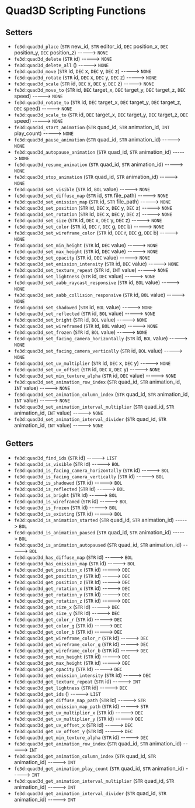 # Quad3D Scripting Functions

## Setters

- `fe3d:quad3d_place` (`STR` new_id, `STR` editor_id, `DEC` position_x, `DEC` position_y, `DEC` position_z) -----> `NONE`
- `fe3d:quad3d_delete` (`STR` id) -----> `NONE`
- `fe3d:quad3d_delete_all` () -----> `NONE`
- `fe3d:quad3d_move` (`STR` id, `DEC` x, `DEC` y, `DEC` z) -----> `NONE`
- `fe3d:quad3d_rotate` (`STR` id, `DEC` x, `DEC` y, `DEC` z) -----> `NONE`
- `fe3d:quad3d_scale` (`STR` id, `DEC` x, `DEC` y, `DEC` z) -----> `NONE`
- `fe3d:quad3d_move_to` (`STR` id, `DEC` target_x, `DEC` target_y, `DEC` target_z, `DEC` speed) -----> `NONE`
- `fe3d:quad3d_rotate_to` (`STR` id, `DEC` target_x, `DEC` target_y, `DEC` target_z, `DEC` speed) -----> `NONE`
- `fe3d:quad3d_scale_to` (`STR` id, `DEC` target_x, `DEC` target_y, `DEC` target_z, `DEC` speed) -----> `NONE`
- `fe3d:quad3d_start_animation` (`STR` quad_id, `STR` animation_id, `INT` play_count) -----> `NONE`
- `fe3d:quad3d_pause_animation` (`STR` quad_id, `STR` animation_id) -----> `NONE`
- `fe3d:quad3d_autopause_animation` (`STR` quad_id, `STR` animation_id) -----> `NONE`
- `fe3d:quad3d_resume_animation` (`STR` quad_id, `STR` animation_id) -----> `NONE`
- `fe3d:quad3d_stop_animation` (`STR` quad_id, `STR` animation_id) -----> `NONE`
- `fe3d:quad3d_set_visible` (`STR` id, `BOL` value) -----> `NONE`
- `fe3d:quad3d_set_diffuse_map` (`STR` id, `STR` file_path) -----> `NONE`
- `fe3d:quad3d_set_emission_map` (`STR` id, `STR` file_path) -----> `NONE`
- `fe3d:quad3d_set_position` (`STR` id, `DEC` x, `DEC` y, `DEC` z) -----> `NONE`
- `fe3d:quad3d_set_rotation` (`STR` id, `DEC` x, `DEC` y, `DEC` z) -----> `NONE`
- `fe3d:quad3d_set_size` (`STR` id, `DEC` x, `DEC` y, `DEC` z) -----> `NONE`
- `fe3d:quad3d_set_color` (`STR` id, `DEC` r, `DEC` g, `DEC` b) -----> `NONE`
- `fe3d:quad3d_set_wireframe_color` (`STR` id, `DEC` r, `DEC` g, `DEC` b) -----> `NONE`
- `fe3d:quad3d_set_min_height` (`STR` id, `DEC` value) -----> `NONE`
- `fe3d:quad3d_set_max_height` (`STR` id, `DEC` value) -----> `NONE`
- `fe3d:quad3d_set_opacity` (`STR` id, `DEC` value) -----> `NONE`
- `fe3d:quad3d_set_emission_intensity` (`STR` id, `DEC` value) -----> `NONE`
- `fe3d:quad3d_set_texture_repeat` (`STR` id, `INT` value) -----> `NONE`
- `fe3d:quad3d_set_lightness` (`STR` id, `DEC` value) -----> `NONE`
- `fe3d:quad3d_set_aabb_raycast_responsive` (`STR` id, `BOL` value) -----> `NONE`
- `fe3d:quad3d_set_aabb_collision_responsive` (`STR` id, `BOL` value) -----> `NONE`
- `fe3d:quad3d_set_shadowed` (`STR` id, `BOL` value) -----> `NONE`
- `fe3d:quad3d_set_reflected` (`STR` id, `BOL` value) -----> `NONE`
- `fe3d:quad3d_set_bright` (`STR` id, `BOL` value) -----> `NONE`
- `fe3d:quad3d_set_wireframed` (`STR` id, `BOL` value) -----> `NONE`
- `fe3d:quad3d_set_frozen` (`STR` id, `BOL` value) -----> `NONE`
- `fe3d:quad3d_set_facing_camera_horizontally` (`STR` id, `BOL` value) -----> `NONE`
- `fe3d:quad3d_set_facing_camera_vertically` (`STR` id, `BOL` value) -----> `NONE`
- `fe3d:quad3d_set_uv_multiplier` (`STR` id, `DEC` x, `DEC` y) -----> `NONE`
- `fe3d:quad3d_set_uv_offset` (`STR` id, `DEC` x, `DEC` y) -----> `NONE`
- `fe3d:quad3d_set_min_texture_alpha` (`STR` id, `DEC` value) -----> `NONE`
- `fe3d:quad3d_set_animation_row_index` (`STR` quad_id, `STR` animation_id, `INT` value) -----> `NONE`
- `fe3d:quad3d_set_animation_column_index` (`STR` quad_id, `STR` animation_id, `INT` value) -----> `NONE`
- `fe3d:quad3d_set_animation_interval_multiplier` (`STR` quad_id, `STR` animation_id, `INT` value) -----> `NONE`
- `fe3d:quad3d_set_animation_interval_divider` (`STR` quad_id, `STR` animation_id, `INT` value) -----> `NONE`

## Getters

- `fe3d:quad3d_find_ids` (`STR` id) -----> `LIST`
- `fe3d:quad3d_is_visible` (`STR` id) -----> `BOL`
- `fe3d:quad3d_is_facing_camera_horizontally` (`STR` id) -----> `BOL`
- `fe3d:quad3d_is_facing_camera_vertically` (`STR` id) -----> `BOL`
- `fe3d:quad3d_is_shadowed` (`STR` id) -----> `BOL`
- `fe3d:quad3d_is_reflected` (`STR` id) -----> `BOL`
- `fe3d:quad3d_is_bright` (`STR` id) -----> `BOL`
- `fe3d:quad3d_is_wireframed` (`STR` id) -----> `BOL`
- `fe3d:quad3d_is_frozen` (`STR` id) -----> `BOL`
- `fe3d:quad3d_is_existing` (`STR` id) -----> `BOL`
- `fe3d:quad3d_is_animation_started` (`STR` quad_id, `STR` animation_id) -----> `BOL`
- `fe3d:quad3d_is_animation_paused` (`STR` quad_id, `STR` animation_id) -----> `BOL`
- `fe3d:quad3d_is_animation_autopaused` (`STR` quad_id, `STR` animation_id) -----> `BOL`
- `fe3d:quad3d_has_diffuse_map` (`STR` id) -----> `BOL`
- `fe3d:quad3d_has_emission_map` (`STR` id) -----> `BOL`
- `fe3d:quad3d_get_position_x` (`STR` id) -----> `DEC`
- `fe3d:quad3d_get_position_y` (`STR` id) -----> `DEC`
- `fe3d:quad3d_get_position_z` (`STR` id) -----> `DEC`
- `fe3d:quad3d_get_rotation_x` (`STR` id) -----> `DEC`
- `fe3d:quad3d_get_rotation_y` (`STR` id) -----> `DEC`
- `fe3d:quad3d_get_rotation_z` (`STR` id) -----> `DEC`
- `fe3d:quad3d_get_size_x` (`STR` id) -----> `DEC`
- `fe3d:quad3d_get_size_y` (`STR` id) -----> `DEC`
- `fe3d:quad3d_get_color_r` (`STR` id) -----> `DEC`
- `fe3d:quad3d_get_color_g` (`STR` id) -----> `DEC`
- `fe3d:quad3d_get_color_b` (`STR` id) -----> `DEC`
- `fe3d:quad3d_get_wireframe_color_r` (`STR` id) -----> `DEC`
- `fe3d:quad3d_get_wireframe_color_g` (`STR` id) -----> `DEC`
- `fe3d:quad3d_get_wireframe_color_b` (`STR` id) -----> `DEC`
- `fe3d:quad3d_get_min_height` (`STR` id) -----> `DEC`
- `fe3d:quad3d_get_max_height` (`STR` id) -----> `DEC`
- `fe3d:quad3d_get_opacity` (`STR` id) -----> `DEC`
- `fe3d:quad3d_get_emission_intensity` (`STR` id) -----> `DEC`
- `fe3d:quad3d_get_texture_repeat` (`STR` id) -----> `INT`
- `fe3d:quad3d_get_lightness` (`STR` id) -----> `DEC`
- `fe3d:quad3d_get_ids` () -----> `LIST`
- `fe3d:quad3d_get_diffuse_map_path` (`STR` id) -----> `STR`
- `fe3d:quad3d_get_emission_map_path` (`STR` id) -----> `STR`
- `fe3d:quad3d_get_uv_multiplier_x` (`STR` id) -----> `DEC`
- `fe3d:quad3d_get_uv_multiplier_y` (`STR` id) -----> `DEC`
- `fe3d:quad3d_get_uv_offset_x` (`STR` id) -----> `DEC`
- `fe3d:quad3d_get_uv_offset_y` (`STR` id) -----> `DEC`
- `fe3d:quad3d_get_min_texture_alpha` (`STR` id) -----> `DEC`
- `fe3d:quad3d_get_animation_row_index` (`STR` quad_id, `STR` animation_id) -----> `INT`
- `fe3d:quad3d_get_animation_column_index` (`STR` quad_id, `STR` animation_id) -----> `INT`
- `fe3d:quad3d_get_animation_play_count` (`STR` quad_id, `STR` animation_id) -----> `INT`
- `fe3d:quad3d_get_animation_interval_multiplier` (`STR` quad_id, `STR` animation_id) -----> `INT`
- `fe3d:quad3d_get_animation_interval_divider` (`STR` quad_id, `STR` animation_id) -----> `INT`
